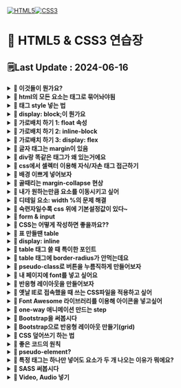 [![HTML5](https://img.shields.io/badge/HTML5-E34F26?style=for-the-badge&logo=html5&logoColor=white)![CSS3](https://img.shields.io/badge/css3-%231572B6.svg?style=for-the-badge&logo=css3&logoColor=white)](https://github.com/MinSungJe/FrontEnd_Prac)
# 📝 HTML5 & CSS3 연습장
## 🗒️Last Update : 2024-06-16
<details>
<summary><b>🤔 이것들이 뭔가요?</b></summary>

- HTML5
    - 모든 페이지의 기본적인 틀과 내용을 작성하는 언어
    - div로 대표되는 박스로 생각하면 구조 이해가 편할거임
- CSS3
    - HTML5 속 특정 class를 꾸미는 style을 저장하는 언어
    - <code>&lt;link rel="stylesheet" href="main.css"&gt;</code>로 연결

</details>

<details>
<summary><b>🤔 html의 모든 요소는 태그로 묶어놔야됨</b></summary>

- 모든 요소는 태그로 열고 태그로 닫아서 사용함
- h1~h6, p, button, a, img, ul, ol, li 등의 태그가 있음

</details>

<details>
<summary><b>🤔 태그 style 넣는 법</b></summary>

- 태그에다가 style 속성을 넣어도 되고
- 셀렉터로 선택해서 css로 style을 넣어도 됨
- 이렇게 사용할려면 css 연결 필수
- 스타일이 겹치는 상황이면 우선순위가 적용됨: tag -> class(.) -> id(#) -> style 속성 직접넣기
- 일부 스타일은 자동으로 부모 -> 자식으로 inherit 됨

</details>

<details>
<summary><b>🤔 display: block;이 뭔가요</b></summary>

- 가로행을 전부다 차지하도록 하는 스타일 속성
- p, div 등의 태그는 기본적으로 가지고 있음

</details>

<details>
<summary><b>🤔 가로배치 하기 1: float 속성</b></summary>

- <code>float: left;</code> : 붕 띄워서 왼쪽 정렬
- <code>float: right;</code> : 붕 띄워서 오른쪽 정렬
- 이 속성을 사용하면 다음 요소들이 붕 띄워진 요소들 뒤로 이동하게 됨
- 그래서 다음에 오는 요소에 clear: both;를 넣은 태그를 넣어둬야 함 -> float로 발생하는 이상한 현상 해결(float: left는 clear: left로 해결하는 식)
- 공중에 떠 있어서 띄워져 있는 요소 밑으로 margin이 적용되는 등의 문제가 발생하니 ❗<b>가상의 <code>clear: both</code> div박스를 활용</b>해보자

</details>

<details>
<summary><b>🤔 가로배치 하기 2: inline-block</b></summary>

- 가로로 두게 하고 싶다면 <code>display: inline-block</code>을 넣으면 됨
- inline-block: 어울림, 다른거랑 같이 있도록 display 속성을 설정가능
- 주의할 점은 둘 사이에 뭔가를 넣으면 그만큼 간격이 존재한다는 점(공백 제거)
- 사이에 주석기호를 써서 코드를 보기 좋게 바꿀 수 있음
- 혹은 부모에다가 font-size: 0px로 줘서 중간에 있는 요소들이 뭐가 있던간에 크기를 0으로 만들 수 있음
- 심지어 박스 안에다가 뭐 넣어도 틀어짐 -> <code>vertical-align: top;</code>으로 설정해서 해결
    - 그 이유는 글자의 baseline 위쪽에 박스를 채우려하기 때문 -> 마치 박스를 글자처럼 봐버림
- ❗<b>정리: <code>display: inline-block</code>은 자기 크기만큼 자리차지함</b>
    - 공백 제거 필요
    - 주변에 글이 있으면 가끔 이상해짐

</details>

<details>
<summary><b>🤔 가로배치 하기 3: display: flex</b></summary>

- <b>박스들을 감싸는 부모 요소에게 <code>display: flex;</code> 넣으면 배치 끝</b>
- flex 특징
    - table 폭하고 비슷하게 동작: width를 설정하면 무조건 그 크기대로 맞추는게 아니라 맞추려고 "노력"함
    - width 크면 밑으로 보내고 싶을 때는 <code>flex-wrap: wrap;</code> 사용
    - ❗<b>정렬은 justify-content 속성 사용</b>
    - ❗<b>flex 이용 시 세로 배치: <code>flex-direction: row/column;</code> 사용</b>
    - ❗<b>flex 이용 시 상하정렬: align-items 속성 사용</b>
    - ❗<b>특정 박스만 크기를 키우고 싶을 때 배수 적용 가능!!: <code>flex-grow: 숫자;</code></b>
</details>

<details>
<summary><b>🤔 글자 태그는 margin이 있음</b></summary>

- h4, p 등의 글자를 보여주는 태그는 기본 margin이 있음!!
- 기본 margin을 조절해서 사이의 간격을 조절해보자

</details>

<details>
<summary><b>🤔 div랑 똑같은 태그가 왜 있는거에요</b></summary>

- 태그를 살펴보면 div랑 똑같은 기능의 태그가 있음
- nav, footer, section 등.. : 페이지의 구조를 구분하고 더 명확히 하기 위해 사용
- ❗<b>이 구분을 잘 사용한 페이지를 시멘틱하다고 표현한다!!</b>

</details>

<details>
<summary><b>🤔 css에서 셀렉터 이용해 자식/자손 태그 접근하기</b></summary>

- 셀렉터1 셀렉터2: 셀렉터1 안의 모든 셀렉터2에 접근
- 셀렉터1 > 셀렉터2: 셀렉터1 안의 <b>직계자식</b> 셀렉터2에 접근
- 셀렉터1, 셀렉터2: 셀렉터1, 셀렉터2에 둘다 접근(중복 선택 가능)
- (참고) 태그에 class 2개 이상 부여하려면 <code>class="이름1 이름2"</code> 이런식으로 넣으면 됨
- (참고2) 속성값으로 접근할 요소를 고르고 싶다면 <code>셀렉터[속성=속성값]</code> 이런 식으로 입력
- (참고3) 셀렉터1:nth-child(숫자): {숫자}번째 셀렉터1을 선택함
    - 여기서 숫자 말고 even, odd 넣어서 짝수홀수 할 수도 있고 3n+0 이런 식으로 넣어서 3의 배수만 스타일을 줄 수도 있음

</details>

<details>
<summary><b>🤔 배경 이쁘게 넣어보자</b></summary>

- 배경을 이미지로 넣고싶다면 background-image 속성 사용
- 배경이 너무 크다면 background-size 속성 사용
- 이미지는 기본적으로 너무 크다면 반복함 -> background-repeat 속성 사용
- 박스크기에 비해 이미지가 너무 작다면 background-size 속성으로 cover나 contain 지정
- cover를 준 경우 배경의 위치가 마음에 안들 수 있음(왼쪽부터 배경이 채워짐)
    - background-position 속성으로 left/center/right 지정
- background-attachment 같은 속성도 있음
- filter 속성으로 그림에 여러가지 보정(채도, 밝기조정 등)을 입힐 수 있음
- background-image 속성에 url()을 여러 개 지정하면 배경이 겹치게 할 수 있음

</details>

<details>
<summary><b>🤔 골때리는 margin-collapse 현상</b></summary>

- ❗<b>박스 2개의 테두리가 겹치면 margin도 합쳐짐!!! -> margin-collapse</b>
    - 위로 둘이 겹치든, 위아래로 둘이 겹치든 큰걸 우선적으로 적용함
- 해결방법 : 테두리를 안붙게 하면 됨
    - 예를 들어 부모태그에 padding을 넣는다던가 하는 식으로 해결
    
</details>

<details>
<summary><b>🤔 내가 원하는만큼 요소를 이동시키고 싶어</b></summary>

- 내가 원하는 만큼 요소를 이동시키고 싶다면
    - margin을 그만큼 줘서 밑으로 내리던가
    - position 속성을 부여하고 좌표이동을 시키면 됨
- position 부여하면
    - 내 기준점 설정하고 좌표 이동 가능(top, bottom, left, right)
    - 공중에 뜸
- <code>position: relative;</code>: 내 원래 위치를 기준으로 이동하세요~
- <code>position: static;</code>: 좌표이동하지 말아주세요
- <code>position: fixed;</code>: 현재 화면(viewport)이 기준
- <code>position: absolute;</code>: 내 부모 태그 중 position:relative;를 가진 부모 기준

</details>

<details>
<summary><b>🤔 디테일 요소: width %의 문제 해결</b></summary>

- width %를 주면 부모 태그의 %만큼의 크기를 갖게됨
- 문제: PC에서 너무 큼 -> max-width 사용으로 제한주기
- max-width 사용 시(혹은 width) 주의 점: width는 실제 너비가 아니라 content 영역의 너비를 의미함
- ❗<b>해결책: padding과 border를 전부 포함한 것을 width로 설정하라고 명령을 줄 수 있음</b>
    - <code>box-sizing: border-box;</code>
    - 참고로 원래 default는 <code>box-sizing: content-box</code>

</details>

<details>
<summary><b>🤔 숙련자일수록 css 위에 기본설정값이 있다~</b></summary>

- 숙련자들은 CSS 파일 맨 위에 호환성 이슈 해결책부터 첨부하는 경우가 있음
- 이걸 <b>normalize</b>라고 함
- 검색 키워드: normalize.css

</details>

<details>
<summary><b>🤔 form & input</b></summary>

- 사용자의 입력을 받는 태그: form태그 안에 input태그를 넣음
- form태그 속성
    - action = "경로"
    - method = "get", "post"
- input태그 속성
    - type = "text", "checkbox", "submit" 등 input태그 종류
    - value = "미리 채워진 값"
    - placeholder = "배경 글자"
    - name = "인풋 이름"
- input태그의 설명을 쓰기 위해 label 태그를 주로 활용함
    - for = "아이디" 적고 input태그에 id = "아이디" 넣어서 활용
- form태그 안에 input말고도 여러 태그를 넣을 수 있음
    - textarea
    - select태그 안에 option태그들 넣기: 옵션박스
    - button type="submit"

</details>

<details>
<summary><b>🤔 CSS는 어떻게 작성하면 좋을까요??</b></summary>

- 재사용가능하게 class를 만들어보자
    - ex) w-50, w-100 등..
- ❗<b>Object Oriented CSS</b> : 뼈대용 class, 살점용 class를 각각 제작해보자
    - ex1) btn 뼈대 class는 따로 만들고, bg-red / bg-blue
    - ex2) Utility class: f-small, f-mid, f-lg
    - 장점: css양이 줄어들고 유지보수가 편리해짐

</details>

<details>
<summary><b>🤔 표 만들땐 table</b></summary>

- ❗<b>가로 행을 먼저 그리고(tr) 세로 열을 그리면 된다(td)</b>
- 제목용 세로열 만들땐 tr 대신 th
- 제목 행(tr)은 thead에, 일반 행(tr)은 tbody에 넣으면 좋음
- table은 기본적으로 틈이 존재
    - 없애려면 <code>border-collapse: collapse</code>
- 셀 안의 요소 상하정렬: <code>vertical-align: top/bottom/middle</code>
- (참고) 일반 div태그를 이용해 표를 만들 수 있음
    - display: table / display: tabel-row / display: table-cell
</details>

<details>
<summary><b>🤔 display: inline</b></summary>

- ❗<b>항상 옆으로 채워지는 폭과 너비가 없는 요소들</b>
- inline/inline-block 요소 간의 세로 정렬할 때는 vertical-align을 쓸 수 있음
</details>

<details>
<summary><b>🤔 table 태그 쓸 때 특이한 포인트</b></summary>

- 테두리 색상을 밑에만 넣고 싶다면 border-bottom 쓰면 됨
- 셀 블록마다 width를 설정해 줄 수 있음
    - 이 때 하나의 td에 width를 줘도 그 열의 전체 width가 변함
- td 여러개를 합치고 싶다면 colspan 사용 / tr은 rowspan
</details>

<details>
<summary><b>🤔 table 태그에 border-radius가 안먹는데요</b></summary>

- border-collapse 속성을 적용해서 둘이 충돌이 일어나 안먹는 경우임
- 해결방법
    - border-spacing: 0; 사용
        ```css
        table {
        border-collapse : collapse;
        border-spacing : 0;
        }

        (왼쪽위에있는 td) {
        border-top-left-radius : 5px;
        }
        ```
    - 테두리를 가짜로 만들어내는 편법
        ```css
        table {
        border-collapse : collapse;
        border-radius : 7px;
        border-style : hidden;
        box-shadow : 0 0 0 1px #666;
        }
        ```
</details>

<details>
<summary><b>🤔 pseudo-class로 버튼을 누름직하게 만들어보자</b></summary>

- 버튼태그에서 pseudo-class를 이용해 디자인이 가능함
    - cursor 속성: 마우스 갖다댔을 때 마우스의 변화 설정
    - 버튼:hover 셀렉터: 마우스 갖다댔을 때 버튼의 변화 설정하는 pseudo-class
    - 버튼:active 셀렉터: 마우스를 클릭했을 때 버튼의 변화 설정하는 pseudo-class
    - 버튼:focus 셀렉터: 버튼이 focus 됐을 때 버튼의 변화 설정하는 pseudo-class
    - pseudo-class 넣을 땐 순서가 중요함: hover -> focus -> active (hofa)
- a태그에서도 쓰임
    - text-decoration 속성: 링크 꾸미는 요소 설정(none, underline 등)
    - a:link 셀렉터: 방문 전 링크 스타일링
    - a:visited 셀렉터: 방문 후 링크 스타일링
</details>

<details>
<summary><b>🤔 내 페이지에 font를 넣고 싶어요</b></summary>

- 커스텀 폰트 넣는법:
    - css 파일로 가서 내가 준비한 폰트파일을 등록
        ```css
        @font-face {
        font-family: '작명';
        src: url(경로~~~);
        }
        ```
    - 이후 적용할 셀렉터에서 <code>box-sizing: '작명';</code>
- 한글폰트 사이즈는 너무 큼: 1~2개만 쓰자
- 혹은 ttf말고 woff쓰자 -> 웹에서 사용하기 위해 용량을 줄인 폰트임
- font-weight 속성: 폰트의 굵기를 줄 수 있는데 그냥 주면 안이쁨 -> 굵은 폰트를 따로 등록해야됨
- 폰트파일을 호스팅해주는 Google Fonts를 사용해도 됨
- 폰트를 부드럽게 처리하는 안티앨리어싱 해보려면 -> 폰트를 매우조금 돌려주면 됨
    - <code>transform: rotate(0.03deg);</code>
</details>

<details>
<summary><b>🤔 반응형 레이아웃을 만들어보자</b></summary>

- 반응형 레이아웃이란: 창이 작아지거나 모바일 환경에서 보기 좋게 바뀌는 레이아웃
- PC용 레이아웃부터 먼저 만들어서 적용해보자
- 관련 단위
    - vw: 브라우저 폭에 비례
    - vh: 브라우저 높이에 비례
    - rem: 기본 폰트사이즈에 비례(html 태그 폰트사이즈의 10배, 기본값 16px)
    - em: 내 폰트사이즈의 X배
- 반응형 만들려면 넣어야 하는 meta 태그:
    ```html
    <meta name="viewport" content="width=device-width, initial-scale=1.0">
    ```
- ❗<b>CSS파일에 media query문법을 적는다!</b>
    - 추가해주는 개념이므로 CSS 파일 밑에 적자
    - ex) 현재 브라우저 폭이 1200px 이하일 경우 적용할 스타일 적는법
        ```css
        @media screen and (max-width: 1200px) {
            셀렉터1 {
                font-size: 25px;
            }
            셀렉터2 {
                스타일~~~~~
            }
        }
        ```
    - 중복 적용 가능
    - (참고) breakpoint 기준 px값은 다른사람 따라하는걸 권장
        - 1200px / 992px / 768px / 576px
        - 1200px 이하는 태블릿, 768px 이하는 모바일로 디자인하는게 간편함
</details>

<details>
<summary><b>🤔 옛날 IE로 접속했을 때 쓰는 CSS파일을 적용하고 싶어</b></summary>

- 왜 옛날 IE용 CSS를 만들어야 하나?: 지원하지 않는 문법이 있기 때문
    - ex) display: flex; 등
- 옛날 IE용 CSS를 따로 제작 후 link 태그를 하나 더 넣으면 되는데 If문을 사용
    ```html
    <!--[if lt IE 9]>
    <link rel="stylesheet" type="text/css" href="css/ie8.css" />
    <![endif]-->
    ```
- 호환성이 목표라면 IE용 class를 따로 하나 더 만들어주는 것도 good
</details>

<details>
<summary><b>🤔 Font Awesome 라이브러리를 이용해 아이콘을 넣고싶어</b></summary>

- 먼저 Font Awesome 라이브러리를 다운
    - CDN(Content Delivery Network): 다른 웹사이트에서 불러와서 가져다쓰는거
    - 직접 파일 다운
- 스타일링은 글자처럼 가능
</details>

<details>
<summary><b>🤔 one-way 애니메이션 만드는 step</b></summary>

- one-way 애니메이션은 4가지 step이 있음
    1. 시작스타일 만들기
    2. 최종스타일 만들기
    3. 언제 최종스타일로 변하는지(trigger)
    4. transition 줘서 전환효과 주기
- (참고) transition의 전환속도 관련 함수를 조정하기 위해선 transition-timing-function
</details>

<details>
<summary><b>🤔 Bootstrap을 써봅시다</b></summary>

- 사이트 가서 cdn으로 설치(css, js를 연결)
- Bootstrap을 쓰는 이유
    - 부트스트랩 사이트에서 복붙식 개발 가능
        - 거의 뼈대 디자인이므로 css파일로 커스터마이징 가능
    - Utility Class 사용 가능
        - container, mt-5, pb-5, fs-3, text-center, fw-bold 등..
</details>

<details>
<summary><b>🤔 Bootstrap으로 반응형 레이아웃 만들기(grid)</b></summary>

- .row와 .col을 이용하면 균일하게 쪼개기 가능
- 정확한 사이즈인 가로로 쪼개고 싶으면 <code>col-차지할크기</code> (한 줄은 12칸 있음)
- 반응형을 추가하고 싶으면 조건문을 더하면 됨
    - col<b>-md-</b>6 (md 사이즈 이상에서만 6사이즈를 적용해주세요)
    - xl: 1200px / lg: 992px / md: 768px / sm: 576px
- 이를 이용해 @media 문법 없이도 반응형 레이아웃 개발 가능
- Grid Layout만 쓸 수 있는 라이브러리도 제공함
- order-숫자 부착해서 div박스 순서 재배치도 가능
    - 역시 중간에 조건문 추가 가능 ex) order-md-3
- 부트스트랩 반응형 레이아웃을 사용할 때 col 클래스는 여러 개 써도 되고, 모바일 먼저 만드는게 편함
    - 그냥 CSS에서는 맨 마지막에 media query가 들어가므로 PC화면을 먼저 만듦
</details>

<details>
<summary><b>🤔 CSS 덮어쓰기 하는 법</b></summary>

- 세 가지 방법 중 하나로 써보자
    - 그냥 같은 클래스명 하단에 쓰기
        - 같은 이름인데 더 밑에 있으면 그 스타일을 적용함
        - html 내 css 선언도 더 밑에 해두면 그 css의 내용을 적용함
        - @media 문법을 하단에 작성해야 되는 이유
    - 우선순위 높이기
        - ex) class 대신 id나 html내 style속성을 넣어버리기
        - ❗<b>주어진 스타일 옆에 !important를 넣으면 무조건 적용시켜줌(만점짜리)</b>
    - specificity 높이기
        - 특정적으로 열심히 셀렉터 써서 찝은 경우는 우선순위가 부여됨
            - ex) .container .test 는 .test보다 우선순위가 크다
            - ex) p.container는 .container보다 우선순위가 크다
        - 셀렉터가 복잡하면 미래에 덮어쓰기 힘들어짐
            - 평소에 스타일을 하나만 써서 쓰는게 좋다
- Bootstrap 사용 시에는 덮어쓰기 보다는 class 추가하는게 흔함
    - 내 css파일을 부트스트랩 cdn보다 더 아래에 선언해주자
</details>

<details>
<summary><b>🤔 좋은 코드의 원칙</b></summary>

- 나중에 수정/관리가 쉬운가?
- 확장성이 좋은가? (재활용 가능한지, 확장해서 다른 class 만들기 쉬운지)
</details>

<details>
<summary><b>🤔 pseudo-element?</b></summary>

- (참고) :pseudo-class / ::pseudo-element
- pseudo-class: 다른 상태일 때 스타일링, 콜론 하나
- pseudo-element: 내부의 일부분만 스타일 줄때, 콜론 두개
- ::first-letter, ::first-line 등..
- 그나마 자주 사용하는거
    - ::after -> 내부 맨 뒤에 뭔가 추가할 때
    - ::before -> 내부 맨 앞에 뭔가 추가할 때
    - content 속성으로 내용 추가 가능
- 숨겨진 요소(Shadow DOM) 스타일줄때도 ::사용함
</details>

<details>
<summary><b>🤔 특정 태그는 하나만 넣어도 요소가 두 개 나오는 이유가 뭐에요? </b></summary>

- ex) input[type=file]태그는 하나만 넣어도 버튼과 span태그가 생성됨
- 이렇게 자동으로 만들어진 요소들은 숨겨짐: Shadow DOM라 함
- 그렇다면 이렇게 생성된 shadow DOM에 스타일링을 하고싶다면?
    - pseudo-element(내부 일부만 스타일주고 싶을 때 씀) 사용
    - shadow DOM 보기 설정을 한 뒤 해당 요소에 있는 pseudo 확인 후 pseudo-element 스타일 주면 됨
    - user agent stylesheet(브라우저 기본 스타일)에서 셀렉터 살짝 따와도 됨
        - ❗<b>user agenet stylesheet가 있다면 수정이 안될 수 있음</b> -> 상위에 <code>apperance: none;</code>을 넣어야 함(기본 스타일 입히기 말아주세요)
    - pseudo에서 맨 처음 들어가는 요소 설명
        - -webkit- : 크롬, 사파리, Edge에서 적용되는 스타일
        - -moz- : Firefox에서만 적용
        - -ms-: IE에서만 적용
</details>

<details>
<summary><b>🤔 SASS 써봅시다 </b></summary>

- SCSS랑 SASS는 중간에 중괄호 넣냐(SCSS) 탭키 넣냐(SASS) 차이밖에 없음
- 직접 써봅시다
    - ❗<b>웹브라우저는 CSS만 알지 SCSS/SASS같은거 모름 -> SCSS/SASS를 CSS로 변환해주는 변환기를 돌려서 넣어줘야 함</b>
- .map 파일의 용도: 크롬 개발자도구 디버깅용 -> 크롬에서 css가 아니라 scss 파일로 분석해줌
- ❗<b>SCSS, SASS 왜쓰는데요?</b>
    - CSS에는 없는 프로그래밍스러운 문법 존재함 -> 반복적인 부분 쉽게 처리 가능
    - 변수문법을 사용함: 어려운 단어를 사용하거나, 규칙적인 스타일 만들 때 사용
        ```scss
        $main-color: #fe8e03;
        $basic-size: 16px;

        .background {
            background: $main-color;
            font-size: $basic-size - 2px; /* 사칙 연산 바로 가능 */
        }

        .box {
            color: $main-color;
            font-size: $basic-size / 2px; /* 곱셈 나눗셈은 정수연산 */
        }
        ```
        - 사실 CSS에서도 변수 문법, 사칙 연산 사용 가능
            ```css
            :root {
            --css-color: red;
            }

            .background {
            background: var(--main-color);
            width: calc(40% - 20px);
            }
            ```
    - nesting 문법 사용 가능 -> 관련있는 class들 묶을 때 좋음
        ```scss
        .main-bg {
            width: 100px;
            h4 {
                font-size: 16px;
            }

            button {
                color: red;
            }
        }
        ```
    - @extend 문법 사용 가능 -> <code>%임시클래스명</code>으로 임시클래스를 만들고 <code>@extend %임시클래스명</code>
        ```scss
        %btn {
            width: 100px;
            height: 100px;
            padding: 20px;
        }

        .btn-green {
            @extend %btn;
            color: green;
        }
        .btn-red {
            @extend %btn;
            color: red;
        }
        .btn-blue {
            @extend %btn;
            color: blue;
        }
        ```
        - 임시 클래스는 단독으로 컴파일되지 않음 -> 다른 클래스에 종속되어있음
        - 다른 메인 클래스도 @extend 가능
    - @mixin 문법 사용 가능 -> 함수 기능! @mixin 문법의 $파라미터는 긴 코드를 가변적으로 만들 때 씀 / 넣을 땐 @include
        - 글자 중간에 $변수나 $파라미터 넣을 땐 <code>#{$변수명}</code>
        ```scss
        @mixin 폰트스타일($구멍, $구멍2) {
            font-size: $구멍;
            #{ $구멍2 }: -1px;
        }
        h2 {
            @include 폰트스타일(30px, letter-spacing)
        }
        ```
    - @use 문법 사용 가능 -> <code>@use '파일경로';</code>
        - CSS 기본 문법에도 @import 있음
        - @use로 가져온 scss 안의 변수나 mixin은 갖다 쓸 수 있음
            - 변수 갖다쓰기: <code>파일명.$변수</code>
            - mixin 갖다쓰기: <code>파일명.mixin이름()</code>
    - function, if, for 이런 것도 있음
    - (참고) scss 파일이름 앞에 _(언더바) 넣으면 css로 자동변환하지 않음
</details>

<details>
<summary><b>🤔 Video, Audio 넣기 </b></summary>

- Video 넣는 법
    ```html
    <video controls autoplay muted loop poster="썸네일경로" preload="metadata">
        <source src="비디오파일경로">
    </video>
    ```
    - controls를 넣어야 실행버튼이 생김
    - 나머지는 보면 알듯
- Audio 넣는 법
    ```html
    <audio controls muted loop preload="metadata">
        <source src="오디오파일경로">
    </audio>
    ```
- Video 배경처럼 넣는 법
    ```html
    <div class="video-box">
    <video class="video-container" autoplay muted loop>
        <source src="img/bridge.mp4" type="video/mp4">
    </video>
    <h3 class="video-title">Buy Our Shoes!</h3>
    </div>
    ```
    ```css
    .video-box {
    height: 500px;
    width: 100%;
    overflow: hidden;
    position: relative;
    }

    .video-container {
    position: absolute;
    width : 100%;
    top: 50%;
    left: 50%;
    transform : translate(-50%,-50%);
    z-index: -1;
    }
    ```
</details>